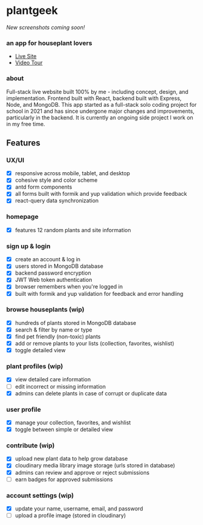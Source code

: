 # plantgeek

*New screenshots coming soon!*

### an app for houseplant lovers
- [Live Site](https://www.plantgeek.co)
- [Video Tour](https://youtu.be/_LXWqhxIMrQ)

### about
Full-stack live website built 100% by me - including concept, design, and implementation. Frontend built with React, backend built with Express, Node, and MongoDB. This app started as a full-stack solo coding project for school in 2021 and has since undergone major changes and improvements, particularly in the backend. It is currently an ongoing side project I work on in my free time.


## Features

### UX/UI
- [x] responsive across mobile, tablet, and desktop
- [x] cohesive style and color scheme
- [x] antd form components
- [x] all forms built with formik and yup validation which provide feedback
- [x] react-query data synchronization

### homepage
- [x] features 12 random plants and site information

### sign up & login
- [x] create an account & log in
- [x] users stored in MongoDB database
- [x] backend password encryption
- [x] JWT Web token authentication
- [x] browser remembers when you're logged in
- [x] built with formik and yup validation for feedback and error handling

### browse houseplants (wip)
- [x] hundreds of plants stored in MongoDB database
- [x] search & filter by name or type
- [x] find pet friendly (non-toxic) plants
- [x] add or remove plants to your lists (collection, favorites, wishlist)
- [x] toggle detailed view

### plant profiles (wip)
- [x] view detailed care information
- [ ] edit incorrect or missing information
- [x] admins can delete plants in case of corrupt or duplicate data

### user profile
- [x] manage your collection, favorites, and wishlist
- [x] toggle between simple or detailed view

### contribute (wip)
- [x] upload new plant data to help grow database
- [x] cloudinary media library image storage (urls stored in database)
- [x] admins can review and approve or reject submissions
- [ ] earn badges for approved submissions

### account settings (wip)
- [x] update your name, username, email, and password
- [ ] upload a profile image (stored in cloudinary)
